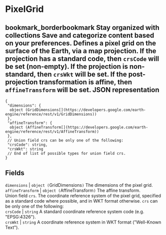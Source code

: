  
#  PixelGrid
bookmark_borderbookmark Stay organized with collections  Save and categorize content based on your preferences. 
Defines a pixel grid on the surface of the Earth, via a map projection. If the projection has a standard code, then `crsCode` will be set (non-empty). If the projection is non-standard, then `crsWkt` will be set. If the post-projection transformation is affine, then `affineTransform` will be set.
JSON representation  
---  
```
{
 "dimensions": {
  object (GridDimensions[](https://developers.google.com/earth-engine/reference/rest/v1/GridDimensions))
 },
 "affineTransform": {
  object (AffineTransform[](https://developers.google.com/earth-engine/reference/rest/v1/AffineTransform))
 },
 // Union field crs can be only one of the following:
 "crsCode": string,
 "crsWkt": string
 // End of list of possible types for union field crs.
}
```
  
Fields  
---  
`dimensions` |  `object (`GridDimensions[](https://developers.google.com/earth-engine/reference/rest/v1/GridDimensions)`)` The dimensions of the pixel grid.  
`affineTransform` |  `object (`AffineTransform[](https://developers.google.com/earth-engine/reference/rest/v1/AffineTransform)`)` The affine transform.  
Union field `crs`. The coordinate reference system of the pixel grid, specified as a standard code where possible, and in WKT format otherwise. `crs` can be only one of the following:  
`crsCode` |  `string` A standard coordinate reference system code (e.g. "EPSG:4326").  
`crsWkt` |  `string` A coordinate reference system in WKT format ("Well-Known Text").  
